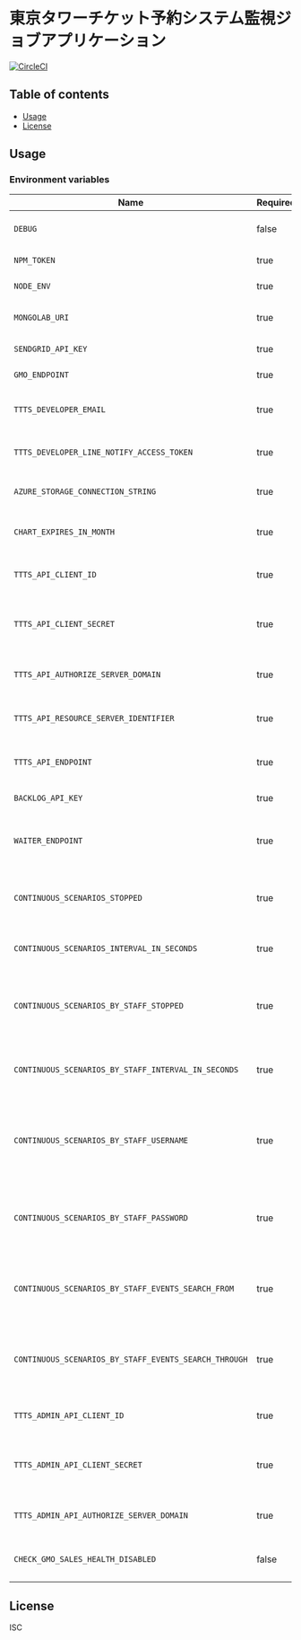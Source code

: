 # 東京タワーチケット予約システム監視ジョブアプリケーション

[![CircleCI](https://circleci.com/gh/motionpicture/ttts-monitoring-jobs.svg?style=svg)](https://circleci.com/gh/motionpicture/ttts-monitoring-jobs)

## Table of contents

* [Usage](#usage)
* [License](#license)

## Usage

### Environment variables

| Name                                                  | Required | Value                  | Purpose                                              |
| ----------------------------------------------------- | -------- | ---------------------- | ---------------------------------------------------- |
| `DEBUG`                                               | false    | ttts-monitoring-jobs:* | Debug                                                |
| `NPM_TOKEN`                                           | true     |                        | NPM auth token                                       |
| `NODE_ENV`                                            | true     |                        | environment name                                     |
| `MONGOLAB_URI`                                        | true     |                        | MongoDB connection URI                               |
| `SENDGRID_API_KEY`                                    | true     |                        | SendGrid API Key                                     |
| `GMO_ENDPOINT`                                        | true     |                        | GMO API endpoint                                     |
| `TTTS_DEVELOPER_EMAIL`                                | true     |                        | 開発者通知用メールアドレス                           |
| `TTTS_DEVELOPER_LINE_NOTIFY_ACCESS_TOKEN`             | true     |                        | LINE Notifyでのレポート通知                          |
| `AZURE_STORAGE_CONNECTION_STRING`                     | true     |                        | Save charts on azure storage                         |
| `CHART_EXPIRES_IN_MONTH`                              | true     |                        | チャート表示有効期間(ヵ月)                           |
| `TTTS_API_CLIENT_ID`                                  | true     |                        | TTTS APIクライアントID                               |
| `TTTS_API_CLIENT_SECRET`                              | true     |                        | TTTS APIクライアントシークレット                     |
| `TTTS_API_AUTHORIZE_SERVER_DOMAIN`                    | true     |                        | TTTS API認可サーバードメイン                         |
| `TTTS_API_RESOURCE_SERVER_IDENTIFIER`                 | true     |                        | TTTS APIリソースサーバー識別子                       |
| `TTTS_API_ENDPOINT`                                   | true     |                        | TTTS APIエンドポイント                               |
| `BACKLOG_API_KEY`                                     | true     |                        | バックログAPI key                                    |
| `WAITER_ENDPOINT`                                     | true     |                        | シナリオで使用するWAITERエンドポイント               |
| `CONTINUOUS_SCENARIOS_STOPPED`                        | true     | 1 or 0                 | 継続的なシナリオを止めるかどうか                     |
| `CONTINUOUS_SCENARIOS_INTERVAL_IN_SECONDS`            | true     |                        | 継続的な注文シナリオ間隔                             |
| `CONTINUOUS_SCENARIOS_BY_STAFF_STOPPED`               | true     | 1 or 0                 | スタッフによる継続的な注文シナリオを止めるかどうか   |
| `CONTINUOUS_SCENARIOS_BY_STAFF_INTERVAL_IN_SECONDS`   | true     |                        | スタッフによる継続的な注文シナリオ間隔               |
| `CONTINUOUS_SCENARIOS_BY_STAFF_USERNAME`              | true     |                        | 継続的な注文シナリオを実行するスタッフユーザーネーム |
| `CONTINUOUS_SCENARIOS_BY_STAFF_PASSWORD`              | true     |                        | 継続的な注文シナリオを実行するスタッフパスワード     |
| `CONTINUOUS_SCENARIOS_BY_STAFF_EVENTS_SEARCH_FROM`    | true     |                        | スタッフによる注文シナリオのイベント検索期間from     |
| `CONTINUOUS_SCENARIOS_BY_STAFF_EVENTS_SEARCH_THROUGH` | true     |                        | スタッフによる注文シナリオのイベント検索期間through  |
| `TTTS_ADMIN_API_CLIENT_ID`                            | true     |                        | 管理者APIクライアントID                              |
| `TTTS_ADMIN_API_CLIENT_SECRET`                        | true     |                        | 管理者APIクライアントシークレット                    |
| `TTTS_ADMIN_API_AUTHORIZE_SERVER_DOMAIN`              | true     |                        | 管理者API認可サーバードメイン                        |
| `CHECK_GMO_SALES_HEALTH_DISABLED`                     | false    | 1 or 0                 | GMO売上健康診断無効化フラグ                          |

## License

ISC
